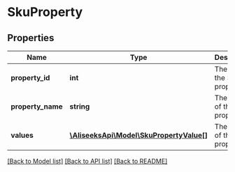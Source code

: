 # SkuProperty

## Properties
Name | Type | Description | Notes
------------ | ------------- | ------------- | -------------
**property_id** | **int** | The ID of the SKU property | [optional] 
**property_name** | **string** | The name of the property | [optional] 
**values** | [**\AliseeksApi\Model\SkuPropertyValue[]**](SkuPropertyValue.md) | The values of this SKU property | [optional] 

[[Back to Model list]](../README.md#documentation-for-models) [[Back to API list]](../README.md#documentation-for-api-endpoints) [[Back to README]](../README.md)



